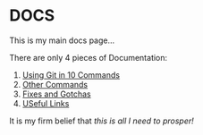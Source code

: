 # DOCS

This is my main docs page...

There are only 4 pieces of Documentation:  

1. [Using Git in 10 Commands](https://github.com/redfrogred/DOCS/blob/main/GIT_DOC.md)
2. [Other Commands](https://github.com/redfrogred/DOCS/blob/main/OTHER_DOC.md)
3. [Fixes and Gotchas](https://github.com/redfrogred/DOCS/blob/main/FIXES_DOC.md)
4. [USeful Links](https://github.com/redfrogred/DOCS/blob/main/LINKS.md)

It is my firm belief that *this is all I need to prosper!*
